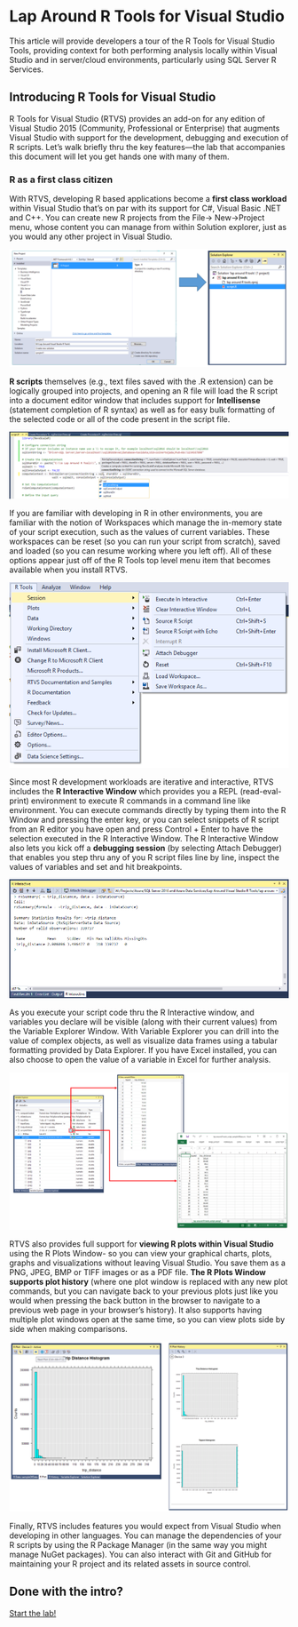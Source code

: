 # Lap Around R Tools for Visual Studio

This article will provide developers a tour of the R Tools for Visual Studio Tools, providing context for both performing analysis locally within Visual Studio and in server/cloud environments, particularly using SQL Server R Services.

## Introducing R Tools for Visual Studio
R Tools for Visual Studio (RTVS) provides an add-on for any edition of Visual Studio 2015 (Community, Professional or Enterprise) that augments Visual Studio with support for the development, debugging and execution of R scripts. Let’s walk briefly thru the key features—the lab that accompanies this document will let you get hands one with many of them. 

### R as a first class citizen
With RTVS, developing R based applications become a **first class workload** within Visual Studio that’s on par with its support for C#, Visual Basic .NET and C++. You can create new R projects from the File-> New->Project menu, whose content you can manage from within Solution explorer, just as you would any other project in Visual Studio.   


![R as VS First Class citizen](imgs/Fig1.RFirstClassCitizen.png "R as First class citizen")


**R scripts** themselves (e.g., text files saved with the .R extension) can be logically grouped into projects, and opening an R file will load the R script into a document editor window that includes support for **Intellisense** (statement completion of R syntax) as well as for easy bulk formatting of the selected code or all of the code present in the script file.

![R intellisense](imgs/Fig2.RIntellisense.png "R Intellisense")
 

If you are familiar with developing in R in other environments, you are familiar with the notion of Workspaces which manage the in-memory state of your script execution, such as the values of current variables. These workspaces can be reset (so you can run your script from scratch), saved and loaded (so you can resume working where you left off). All of these options appear just off of the R Tools top level menu item that becomes available when you install RTVS.

![R Sessions](imgs/Fig3.RSessions.png "R Sessions")

Since most R development workloads are iterative and interactive, RTVS includes the **R Interactive Window** which provides you a REPL (read-eval-print) environment to execute R commands in a command line like environment. You can execute commands directly by typing them into the R Window and pressing the enter key, or you can select snippets of R script from an R editor you have open and press Control + Enter to have the selection executed in the R Interactive Window. The R Interactive Window also lets you kick off a **debugging session** (by selecting Attach Debugger) that enables you step thru any of you R script files line by line, inspect the values of variables and set and hit breakpoints.

![R Interactive Window](imgs/Fig4.RInteractiveWindow.png "R Interactive Window")

As you execute your script code thru the R Interactive window, and variables you declare will be visible (along with their current values) from the Variable Explorer Window. With Variable Explorer you can drill into the value of complex objects, as well as visualize data frames using a tabular formatting provided by Data Explorer. If you have Excel installed, you can also choose to open the value of a variable in Excel for further analysis. 

![R Variable Explorer](imgs/Fig5.RVariableExplorer.png "R Variable Explorer")

RTVS also provides full support for **viewing R plots within Visual Studio** using the R Plots Window- so you can view your graphical charts, plots, graphs and visualizations without leaving Visual Studio. You save them as a PNG, JPEG, BMP or TIFF images or as a PDF file. **The R Plots Window supports plot history** (where one plot window is replaced with any new plot commands, but you can navigate back to your previous plots just like you would when pressing the back button in the browser to navigate to a previous web page in your browser’s history). It also supports having multiple plot windows open at the same time, so you can view plots side by side when making comparisons.

![R Plot Window](imgs/Fig6.RPlotWindows.png "R Plot Window")

Finally, RTVS includes features you would expect from Visual Studio when developing in other languages. You can manage the dependencies of your R scripts by using the R Package Manager (in the same way you might manage NuGet packages).  You can also interact with Git and GitHub for maintaining your R project and its related assets in source control.

## Done with the intro?
[Start the lab!](Labandscripts/Lab.md)
